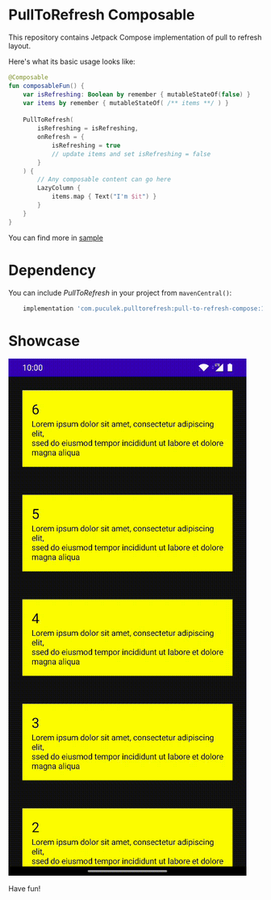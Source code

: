 # PullToRefresh Composable

This repository contains Jetpack Compose implementation of pull to refresh layout.

Here's what its basic usage looks like:

```kotlin
@Composable
fun composableFun() {
    var isRefreshing: Boolean by remember { mutableStateOf(false) }
    var items by remember { mutableStateOf( /** items **/ ) }

    PullToRefresh(
        isRefreshing = isRefreshing,
        onRefresh = {
            isRefreshing = true
            // update items and set isRefreshing = false
        }
    ) {
        // Any composable content can go here
        LazyColumn {
            items.map { Text("I'm $it") }
        }
    }
}
```

You can find more in [sample](https://github.com/poculeka/PullToRefresh/blob/master/pulltorefresh/app/src/main/java/com/puculek/pulltorefresh/samples/PullToRefreshSample.kt)

# Dependency

You can include _PullToRefresh_ in your project from `mavenCentral()`:
```groovy
    implementation 'com.puculek.pulltorefresh:pull-to-refresh-compose:1.0.0'
```

# Showcase

![](gifs/pulltorefresh.gif)

Have fun!
